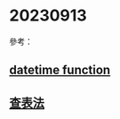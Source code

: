 # 20230913

參考：
## [datetime function](https://github.com/ccc112a/py2cs/blob/master/02-演算法/02-方法/01-查表法/fiboanacci/fibonacci_lookup.py)

## [查表法](https://zh.wikipedia.org/zh-tw/查找表)